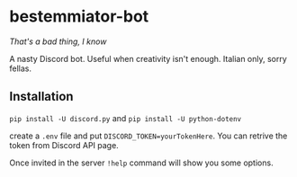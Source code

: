# bestemmiator-bot
*That's a bad thing, I know*

A nasty Discord bot. Useful when creativity isn't enough. Italian only, sorry fellas.

## Installation 
`pip install -U discord.py`
and 
`pip install -U python-dotenv`

create a `.env` file and put `DISCORD_TOKEN=yourTokenHere`. You can retrive the token from Discord API page.

Once invited in the server `!help` command will show you some options.
